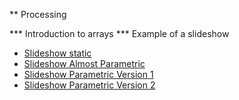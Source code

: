 ** Processing

*** Introduction to arrays
*** Example of a slideshow

- [Slideshow static](../src/slideshowStatic.pde)
- [Slideshow Almost Parametric](../src/slideshowAlmostParametric.pde)
- [Slideshow Parametric Version 1](../src/slideshowParametric1.pde)
- [Slideshow Parametric Version 2](../src/slideshowStatic.pde)
